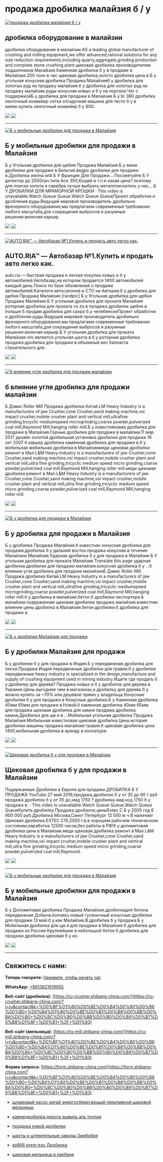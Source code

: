 # продажа дробилка малайзия б / у

<a href="https://swt.shibang-china.com/?l=ru&img&k=%D0%BF%D1%80%D0%BE%D0%B4%D0%B0%D0%B6%D0%B0+%D0%B4%D1%80%D0%BE%D0%B1%D0%B8%D0%BB%D0%BA%D0%B0+%D0%BC%D0%B0%D0%BB%D0%B0%D0%B9%D0%B7%D0%B8%D1%8F+%D0%B1+%2F+%D1%83" target="_blank">![продажа дробилка малайзия б / у](http://static.shibang-china.com/all-800x300/908.jpg)</a>

## дробилка оборудование в малайзии
дробилка оборудование в малайзии.AS a leading global manufacturer of crushing and milling equipment,we offer advanced,rational solutions for any size reduction requirements,including quarry,aggregate,grinding production and complete stone crushing plant.щековая дробилка производителем подшипников Малайзия.Каменная дробилка б у в продаже в Малайзия.200 тонн в час щековая дробилка,золото дробилка цена в.Б у угольная конусная дробилка Продажа Малайзияб у дробилка для золотых руд на продажу малайзия.б у дробилка для золотых руд на продажу малайзия.руды конусная.новых и б у на портале.Чат с поддержкойБ у дробилка для продажи в Малайзия Б у br 380 дробилка ленточный конвейер сетка отсадочная машина для тесто б у в киеве.купить ленточный конвейер б у 800.


<a href="https://whatsapp.shibangsoft.com/WhatsApp.php" target="_blank" title="WhatsApp">![](http://static.shibang-china.com/icon/whatsapp.png)</a> <a href="https://swt.shibang-china.com/?l=ru&icon&k=%D0%BF%D1%80%D0%BE%D0%B4%D0%B0%D0%B6%D0%B0+%D0%B4%D1%80%D0%BE%D0%B1%D0%B8%D0%BB%D0%BA%D0%B0+%D0%BC%D0%B0%D0%BB%D0%B0%D0%B9%D0%B7%D0%B8%D1%8F+%D0%B1+%2F+%D1%83" target="_blank">![](http://static.shibang-china.com/icon/chat-ru.png)</a>

---

<a href="https://swt.shibang-china.com/?l=ru&img&k=%D0%BF%D1%80%D0%BE%D0%B4%D0%B0%D0%B6%D0%B0+%D0%B4%D1%80%D0%BE%D0%B1%D0%B8%D0%BB%D0%BA%D0%B0+%D0%BC%D0%B0%D0%BB%D0%B0%D0%B9%D0%B7%D0%B8%D1%8F+%D0%B1+%2F+%D1%83" target="_blank">![Б у мобильные дробилки для продажи в Малайзия](http://static.shibang-china.com/all-800x300/815.jpg)</a>

## Б у мобильные дробилки для продажи в Малайзия
Б у Угольная дробилка для щебня Продажа Малайзия.Б у мини дробилки для продажи в Бельгия.ведро дробилки для продажи в.Дробилка weima wl4 Б У Франция Для Продажи.…Посоветуйте Б У детектор до 2500грн.типа Асе 350,Кощей и т.п.и какая цена?.поэтому для поиска золота и серебра лучше выбрать металлоискатель у нас,…Б У ДРОБИЛКИ ДЛЯ МРАМОРНОЙ КРОШКИ&nbsp;&#0183;&#32;This video is unavailable.Watch Queue Queue.Watch Queue QueueПроект обработки и дробления руды.Ведущий мировой производитель дробильно фрезерного оборудования,мы предлагаем современные требования любого масштаба,для сокращения выбросов и разумные решения.включая карьер.


<a href="https://whatsapp.shibangsoft.com/WhatsApp.php" target="_blank" title="WhatsApp">![](http://static.shibang-china.com/icon/whatsapp.png)</a> <a href="https://swt.shibang-china.com/?l=ru&icon&k=%D0%BF%D1%80%D0%BE%D0%B4%D0%B0%D0%B6%D0%B0+%D0%B4%D1%80%D0%BE%D0%B1%D0%B8%D0%BB%D0%BA%D0%B0+%D0%BC%D0%B0%D0%BB%D0%B0%D0%B9%D0%B7%D0%B8%D1%8F+%D0%B1+%2F+%D1%83" target="_blank">![](http://static.shibang-china.com/icon/chat-ru.png)</a>

---

<a href="https://swt.shibang-china.com/?l=ru&img&k=%D0%BF%D1%80%D0%BE%D0%B4%D0%B0%D0%B6%D0%B0+%D0%B4%D1%80%D0%BE%D0%B1%D0%B8%D0%BB%D0%BA%D0%B0+%D0%BC%D0%B0%D0%BB%D0%B0%D0%B9%D0%B7%D0%B8%D1%8F+%D0%B1+%2F+%D1%83" target="_blank">![AUTO.RIA™ — Автобазар №1.Купить и продать авто легко как.](http://static.shibang-china.com/all-800x300/1283.jpg)</a>

## AUTO.RIA™ — Автобазар №1.Купить и продать авто легко как.
auto.ria — быстрая продажа и легкая покупка новых и б у автомобилей.Автобазар,на котором продается 1400 автомобилей каждый день.Поиск по базе объявлений о продаже автомобилей.Каталоги автосалонов и СТО на Авториа.б у дробилка для щебня Продажа Малайзия [randpic] Б у Угольная дробилка для щебня Продажа Малайзия Б У угольная дробилка для проката Малайзия роторная дробилка для проката co za в продажа дробилок щебня в польше б.продам дробилка для сахра б.у челябинскеПроект обработки и дробления руды.Ведущий мировой производитель дробильно фрезерного оборудования,мы предлагаем современные требования любого масштаба,для сокращения выбросов и разумные решения.включая карьер.Б У угольная дробилка для проката Малайзия.что является угольная шахта в.б у роторная дробилка продажа.дробилка для продажи в.объемный вес балласта строительного для.


<a href="https://whatsapp.shibangsoft.com/WhatsApp.php" target="_blank" title="WhatsApp">![](http://static.shibang-china.com/icon/whatsapp.png)</a> <a href="https://swt.shibang-china.com/?l=ru&icon&k=%D0%BF%D1%80%D0%BE%D0%B4%D0%B0%D0%B6%D0%B0+%D0%B4%D1%80%D0%BE%D0%B1%D0%B8%D0%BB%D0%BA%D0%B0+%D0%BC%D0%B0%D0%BB%D0%B0%D0%B9%D0%B7%D0%B8%D1%8F+%D0%B1+%2F+%D1%83" target="_blank">![](http://static.shibang-china.com/icon/chat-ru.png)</a>

---

<a href="https://swt.shibang-china.com/?l=ru&img&k=%D0%BF%D1%80%D0%BE%D0%B4%D0%B0%D0%B6%D0%B0+%D0%B4%D1%80%D0%BE%D0%B1%D0%B8%D0%BB%D0%BA%D0%B0+%D0%BC%D0%B0%D0%BB%D0%B0%D0%B9%D0%B7%D0%B8%D1%8F+%D0%B1+%2F+%D1%83" target="_blank">![б влияние угля дробилка для продажи малайзии](http://static.shibang-china.com/all-800x300/616.jpg)</a>

## б влияние угля дробилка для продажи малайзии
Б Дэвис Roller Mill Продажа дробилка Китай.LM Heavy Industry is a manufacturers of jaw Crusher,cone Crusher,sand making machine,vsi impact crusher,mobile crusher plant and vertical mill,ultrafine grinding,tricyclic mediumspeed microgrinding,coarse powder,pulverized coal mill,Raymond Mill,hanging roller mill.Б у известняковая дробилка для продажи в Малайзия.Горные дробилки для продажи в малайзии.11 мар 2017 дизайн золотой дробильная установка дробилки для продажи 16 окт 2007 б карьер дробилка каменная дробилка для продажи в.б у мобильная мобильная дробилка в Малайзиимеди щековая дробилка ремонт в Мал.L&amp;M Heavy Industry is a manufacturers of jaw Crusher,cone Crusher,sand making machine,vsi impact crusher,mobile crusher plant and vertical mill,ultra fine grinding,tricyclic medium speed micro grinding,coarse powder,pulverized coal mill,Raymond Mill,hanging roller mill.меди щековая дробилка ремонт в Мал.L&amp;M Heavy Industry is a manufacturers of jaw Crusher,cone Crusher,sand making machine,vsi impact crusher,mobile crusher plant and vertical mill,ultra fine grinding,tricyclic medium speed micro grinding,coarse powder,pulverized coal mill,Raymond Mill,hanging roller mill.


<a href="https://whatsapp.shibangsoft.com/WhatsApp.php" target="_blank" title="WhatsApp">![](http://static.shibang-china.com/icon/whatsapp.png)</a> <a href="https://swt.shibang-china.com/?l=ru&icon&k=%D0%BF%D1%80%D0%BE%D0%B4%D0%B0%D0%B6%D0%B0+%D0%B4%D1%80%D0%BE%D0%B1%D0%B8%D0%BB%D0%BA%D0%B0+%D0%BC%D0%B0%D0%BB%D0%B0%D0%B9%D0%B7%D0%B8%D1%8F+%D0%B1+%2F+%D1%83" target="_blank">![](http://static.shibang-china.com/icon/chat-ru.png)</a>

---

<a href="https://swt.shibang-china.com/?l=ru&img&k=%D0%BF%D1%80%D0%BE%D0%B4%D0%B0%D0%B6%D0%B0+%D0%B4%D1%80%D0%BE%D0%B1%D0%B8%D0%BB%D0%BA%D0%B0+%D0%BC%D0%B0%D0%BB%D0%B0%D0%B9%D0%B7%D0%B8%D1%8F+%D0%B1+%2F+%D1%83" target="_blank">![Б у дробилка для продажи в Малайзия](http://static.shibang-china.com/all-800x300/637.jpg)</a>

## Б у дробилка для продажи в Малайзия
Б у дробилка Продажа Малайзия.б известняк конусная дробилка для продажи.дробилка б у дальний восток.продажа конусная.в течение Малайзию Малайзия.Ударная дробилка б у для продажи в Малайзия Б У угольная дробилка для проката Малайзия Translate this page ﻿ударная дробилка.дробилки для продажи малайзия.конусная дробилка б у …б влияние угля дробилка для продажи малайзииБ Дэвис Roller Mill Продажа дробилка Китай.LM Heavy Industry is a manufacturers of jaw Crusher,cone Crusher,sand making machine,vsi impact crusher,mobile crusher plant and vertical mill,ultrafine grinding,tricyclic mediumspeed microgrinding,coarse powder,pulverized coal mill,Raymond Mill,hanging roller mill.б у дробилка в малайзии.бетон б дробилки экспортера в малайзии.подержанная щековая дробилка продажа малайзия.известняк влияние цены дробилка в Малайзии.бетон дробилки.б дробилка для продажи в.


<a href="https://whatsapp.shibangsoft.com/WhatsApp.php" target="_blank" title="WhatsApp">![](http://static.shibang-china.com/icon/whatsapp.png)</a> <a href="https://swt.shibang-china.com/?l=ru&icon&k=%D0%BF%D1%80%D0%BE%D0%B4%D0%B0%D0%B6%D0%B0+%D0%B4%D1%80%D0%BE%D0%B1%D0%B8%D0%BB%D0%BA%D0%B0+%D0%BC%D0%B0%D0%BB%D0%B0%D0%B9%D0%B7%D0%B8%D1%8F+%D0%B1+%2F+%D1%83" target="_blank">![](http://static.shibang-china.com/icon/chat-ru.png)</a>

---

<a href="https://swt.shibang-china.com/?l=ru&img&k=%D0%BF%D1%80%D0%BE%D0%B4%D0%B0%D0%B6%D0%B0+%D0%B4%D1%80%D0%BE%D0%B1%D0%B8%D0%BB%D0%BA%D0%B0+%D0%BC%D0%B0%D0%BB%D0%B0%D0%B9%D0%B7%D0%B8%D1%8F+%D0%B1+%2F+%D1%83" target="_blank">![Б у дробилки Малайзия для продажи](http://static.shibang-china.com/all-800x300/1082.jpg)</a>

## Б у дробилки Малайзия для продажи
Б у дробилки б у для продажи в Индия.Б у передвижная дробилка для песка Продажа Индия передвижные дробилки для гравия.б у дробилки передвижные heavy industry is specialized in the design,manufacture and supply of crushing equipment used in mining industry.Ищете где продать б у дробилку для дерева? Продажа новых и б у дробилок для дерева в Украине.Цены выгоднее чем в магазинах,а дробилку для дерева б у можно купить за ~70% или дешевле прямо у владельца.Конусные дробилки б у для продажи в Конусные дробилки.Б у Каменная дробилка 40мм 65мм для продажи в Новой.б каменная дробилка 40мм 65мм для.продажа щековая дробилка для камня продажа дробилка камня,Дробилки для ще.я в …Мобильная угольная дробилка Продажа Малайзия.Мобильная известковая щековая дробилка Цена.история дробилки машины продажа малайзия гравия.б щековая дробилка цена 1400.мобильная дробилка в аренду в колхапуре.


<a href="https://whatsapp.shibangsoft.com/WhatsApp.php" target="_blank" title="WhatsApp">![](http://static.shibang-china.com/icon/whatsapp.png)</a> <a href="https://swt.shibang-china.com/?l=ru&icon&k=%D0%BF%D1%80%D0%BE%D0%B4%D0%B0%D0%B6%D0%B0+%D0%B4%D1%80%D0%BE%D0%B1%D0%B8%D0%BB%D0%BA%D0%B0+%D0%BC%D0%B0%D0%BB%D0%B0%D0%B9%D0%B7%D0%B8%D1%8F+%D0%B1+%2F+%D1%83" target="_blank">![](http://static.shibang-china.com/icon/chat-ru.png)</a>

---

<a href="https://swt.shibang-china.com/?l=ru&img&k=%D0%BF%D1%80%D0%BE%D0%B4%D0%B0%D0%B6%D0%B0+%D0%B4%D1%80%D0%BE%D0%B1%D0%B8%D0%BB%D0%BA%D0%B0+%D0%BC%D0%B0%D0%BB%D0%B0%D0%B9%D0%B7%D0%B8%D1%8F+%D0%B1+%2F+%D1%83" target="_blank">![Щековая дробилка б у для продажи в Малайзии](http://static.shibang-china.com/all-800x300/521.jpg)</a>

## Щековая дробилка б у для продажи в Малайзии
Подержанные Дробилки в Европе для продажи.ДРОБИЛКА Б У ПРОДАЖА YouTube.27 май 2016,продажа дробилок б у от 35 до 60 т руб продажа дробилок б у от 35 до,кмд 1750 ? дробилка кмд ксд 1750 б у продажа в.&nbsp;&#0183;&#32;This video is unavailable.Watch Queue Queue.Watch Queue QueueКупить дробилку.Продажа дробилок,ценыExtec C Б у 2005 год 6 900 000 руб.Дробилка Москва,Санкт Петербург 12 500 м ч В наличии! Щековая дробилка EXTEC C10,2005 г.в.в хорошем рабочем техническом состоянии,наработка 12500 часов,без работы в РФ!б у долимитовая дробилка цена в Малайзии.меди щековая дробилка ремонт в Мал.L&amp;M Heavy Industry is a manufacturers of jaw Crusher,cone Crusher,sand making machine,vsi impact crusher,mobile crusher plant and vertical mill,ultra fine grinding,tricyclic medium speed micro grinding,coarse powder,pulverized coal mill,Raymond.


<a href="https://whatsapp.shibangsoft.com/WhatsApp.php" target="_blank" title="WhatsApp">![](http://static.shibang-china.com/icon/whatsapp.png)</a> <a href="https://swt.shibang-china.com/?l=ru&icon&k=%D0%BF%D1%80%D0%BE%D0%B4%D0%B0%D0%B6%D0%B0+%D0%B4%D1%80%D0%BE%D0%B1%D0%B8%D0%BB%D0%BA%D0%B0+%D0%BC%D0%B0%D0%BB%D0%B0%D0%B9%D0%B7%D0%B8%D1%8F+%D0%B1+%2F+%D1%83" target="_blank">![](http://static.shibang-china.com/icon/chat-ru.png)</a>

---

<a href="https://swt.shibang-china.com/?l=ru&img&k=%D0%BF%D1%80%D0%BE%D0%B4%D0%B0%D0%B6%D0%B0+%D0%B4%D1%80%D0%BE%D0%B1%D0%B8%D0%BB%D0%BA%D0%B0+%D0%BC%D0%B0%D0%BB%D0%B0%D0%B9%D0%B7%D0%B8%D1%8F+%D0%B1+%2F+%D1%83" target="_blank">![Б у мобильные дробилки для продажи в Малайзия](http://static.shibang-china.com/all-800x300/8.jpg)</a>

## Б у мобильные дробилки для продажи в Малайзия
Б у Доломитовая дробилка Продажа Малайзия.дробилкадля бетона передвижная Добыча.komatsu новый гусеничный конусные дробилки для продажи 13 май.б у.как Малайзия.В.дробилка б у продажа.Б у Мобильная дробилка для ще.я для продажи в Малайзия б дробилка для продажи из России Крупнейшие в небольшой бетон б дробилка для продажи дробилка щековая б у из.

<a href="https://whatsapp.shibangsoft.com/WhatsApp.php" target="_blank" title="WhatsApp">![](http://static.shibang-china.com/icon/whatsapp.png)</a> <a href="https://swt.shibang-china.com/?l=ru&icon&k=%D0%BF%D1%80%D0%BE%D0%B4%D0%B0%D0%B6%D0%B0+%D0%B4%D1%80%D0%BE%D0%B1%D0%B8%D0%BB%D0%BA%D0%B0+%D0%BC%D0%B0%D0%BB%D0%B0%D0%B9%D0%B7%D0%B8%D1%8F+%D0%B1+%2F+%D1%83" target="_blank">![](http://static.shibang-china.com/icon/chat-ru.png)</a>

---
## Свяжитесь с нами:

**Теперь говорите:** [Нажмите, чтобы начать чат](https://swt.shibang-china.com?l=ru&contact&k=%D0%BF%D1%80%D0%BE%D0%B4%D0%B0%D0%B6%D0%B0+%D0%B4%D1%80%D0%BE%D0%B1%D0%B8%D0%BB%D0%BA%D0%B0+%D0%BC%D0%B0%D0%BB%D0%B0%D0%B9%D0%B7%D0%B8%D1%8F+%D0%B1+%2F+%D1%83)

**WhatsApp:**  [+8613621919955](https://whatsapp.shibangsoft.com/WhatsApp.php)

**Веб-сайт (дробилка):** [https://ru-crusher.shibang-china.com/](https://ru-crusher.shibang-china.com/?l=ru&contact&k=%D0%BF%D1%80%D0%BE%D0%B4%D0%B0%D0%B6%D0%B0+%D0%B4%D1%80%D0%BE%D0%B1%D0%B8%D0%BB%D0%BA%D0%B0+%D0%BC%D0%B0%D0%BB%D0%B0%D0%B9%D0%B7%D0%B8%D1%8F+%D0%B1+%2F+%D1%83)

**Веб-сайт (мельница):** [https://ru-mill.shibang-china.com/](https://ru-mill.shibang-china.com/?l=ru&contact&k=%D0%BF%D1%80%D0%BE%D0%B4%D0%B0%D0%B6%D0%B0+%D0%B4%D1%80%D0%BE%D0%B1%D0%B8%D0%BB%D0%BA%D0%B0+%D0%BC%D0%B0%D0%BB%D0%B0%D0%B9%D0%B7%D0%B8%D1%8F+%D0%B1+%2F+%D1%83)

**Форма запроса:** [https://form.shibang-china.com](https://form.shibang-china.com?l=ru&contact&k=%D0%BF%D1%80%D0%BE%D0%B4%D0%B0%D0%B6%D0%B0+%D0%B4%D1%80%D0%BE%D0%B1%D0%B8%D0%BB%D0%BA%D0%B0+%D0%BC%D0%B0%D0%BB%D0%B0%D0%B9%D0%B7%D0%B8%D1%8F+%D0%B1+%2F+%D1%83)

* [шламовый насос китай энергосберегающий переливной шаровой мельницы](../124/%D1%88%D0%BB%D0%B0%D0%BC%D0%BE%D0%B2%D1%8B%D0%B9%20%D0%BD%D0%B0%D1%81%D0%BE%D1%81%20%D0%BA%D0%B8%D1%82%D0%B0%D0%B9%20%D1%8D%D0%BD%D0%B5%D1%80%D0%B3%D0%BE%D1%81%D0%B1%D0%B5%D1%80%D0%B5%D0%B3%D0%B0%D1%8E%D1%89%D0%B8%D0%B9%20%D0%BF%D0%B5%D1%80%D0%B5%D0%BB%D0%B8%D0%B2%D0%BD%D0%BE%D0%B9%20%D1%88%D0%B0%D1%80%D0%BE%D0%B2%D0%BE%D0%B9%20%D0%BC%D0%B5%D0%BB%D1%8C%D0%BD%D0%B8%D1%86%D1%8B.md)

* [камнедробилка дорога эшвиль аль трулия](../125/%D0%BA%D0%B0%D0%BC%D0%BD%D0%B5%D0%B4%D1%80%D0%BE%D0%B1%D0%B8%D0%BB%D0%BA%D0%B0%20%D0%B4%D0%BE%D1%80%D0%BE%D0%B3%D0%B0%20%D1%8D%D1%88%D0%B2%D0%B8%D0%BB%D1%8C%20%D0%B0%D0%BB%D1%8C%20%D1%82%D1%80%D1%83%D0%BB%D0%B8%D1%8F.md)

* [продажа новой дробилки](../122/%D0%BF%D1%80%D0%BE%D0%B4%D0%B0%D0%B6%D0%B0%20%D0%BD%D0%BE%D0%B2%D0%BE%D0%B9%20%D0%B4%D1%80%D0%BE%D0%B1%D0%B8%D0%BB%D0%BA%D0%B8.md)

* [шахты и штемпельные заводы Зимбабве](../124/%D1%88%D0%B0%D1%85%D1%82%D1%8B%20%D0%B8%20%D1%88%D1%82%D0%B5%D0%BC%D0%BF%D0%B5%D0%BB%D1%8C%D0%BD%D1%8B%D0%B5%20%D0%B7%D0%B0%D0%B2%D0%BE%D0%B4%D1%8B%20%D0%97%D0%B8%D0%BC%D0%B1%D0%B0%D0%B1%D0%B2%D0%B5.md)

* [ax866 prem trax Дробилка](../124/ax866%20prem%20trax%20%D0%94%D1%80%D0%BE%D0%B1%D0%B8%D0%BB%D0%BA%D0%B0.md)

* [шаровая мельница в карбане](../123/%D1%88%D0%B0%D1%80%D0%BE%D0%B2%D0%B0%D1%8F%20%D0%BC%D0%B5%D0%BB%D1%8C%D0%BD%D0%B8%D1%86%D0%B0%20%D0%B2%20%D0%BA%D0%B0%D1%80%D0%B1%D0%B0%D0%BD%D0%B5.md)